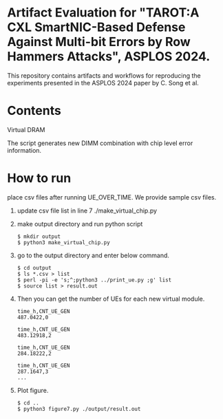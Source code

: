 # Artifact Evaluation for "TAROT:A CXL SmartNIC-Based Defense Against Multi-bit Errors by Row Hammers Attacks", ASPLOS 2024.
This repository contains artifacts and workflows for reproducing the experiments presented in the ASPLOS 2024 paper by C. Song et al.

# Contents
Virtual DRAM

The script generates new DIMM combination with chip level error information.

# How to run

  place csv files after running UE_OVER_TIME. 
  We provide sample csv files.

  1. update csv file list in line 7 ./make_virtual_chip.py
  2. make output directory and run python script
     ```
     $ mkdir output
     $ python3 make_virtual_chip.py  
     ```
  3. go to the output directory and enter below command.
     ```
     $ cd output
     $ ls *.csv > list
     $ perl -pi -e 's;^;python3 ../print_ue.py ;g' list
     $ source list > result.out
     ```

  4. Then you can get the number of UEs for each new virtual module.

     ```
     time_h,CNT_UE_GEN
     487.0422,0
     
     time_h,CNT_UE_GEN
     483.12918,2
     
     time_h,CNT_UE_GEN
     284.18222,2
     
     time_h,CNT_UE_GEN
     287.1647,3
     ...
     ```

  5. Plot figure.

     ```
     $ cd ..
     $ python3 figure7.py ./output/result.out  
     ```
